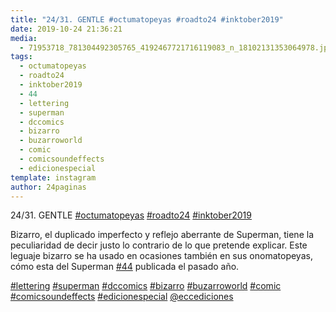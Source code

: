 ```yaml
---
title: "24/31. GENTLE #octumatopeyas #roadto24 #inktober2019"
date: 2019-10-24 21:36:21
media: 
  - 71953718_781304492305765_4192467721716119083_n_18102131353064978.jpg
tags: 
  - octumatopeyas
  - roadto24
  - inktober2019
  - 44
  - lettering
  - superman
  - dccomics
  - bizarro
  - buzarroworld
  - comic
  - comicsoundeffects
  - edicionespecial
template: instagram
author: 24paginas
---
```


24/31. GENTLE [#octumatopeyas](/tags/octumatopeyas) [#roadto24](/tags/roadto24) [#inktober2019](/tags/inktober2019)


Bizarro, el duplicado imperfecto y reflejo aberrante de Superman, tiene la peculiaridad de decir justo lo contrario de lo que pretende explicar. Este leguaje bizarro se ha usado en ocasiones también en sus onomatopeyas, cómo esta del Superman [#44](/tags/44) publicada el pasado año.






[#lettering](/tags/lettering) [#superman](/tags/superman) [#dccomics](/tags/dccomics) [#bizarro](/tags/bizarro) [#buzarroworld](/tags/buzarroworld) [#comic](/tags/comic) [#comicsoundeffects](/tags/comicsoundeffects) [#edicionespecial](/tags/edicionespecial) [@eccediciones](https://instagram.com/eccediciones)
